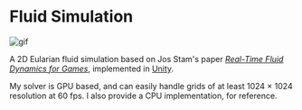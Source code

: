 # Fluid Simulation

![gif](https://i.imgur.com/ws0uABd.gif)

A 2D Eularian fluid simulation  based on Jos Stam's paper *[Real-Time Fluid Dynamics for Games](https://pdfs.semanticscholar.org/847f/819a4ea14bd789aca8bc88e85e906cfc657c.pdf)*, implemented in [Unity](https://unity3d.com/).

My solver is GPU based, and can easily handle grids of at least 1024 × 1024 resolution at 60 fps.
I also provide a CPU implementation, for reference.
